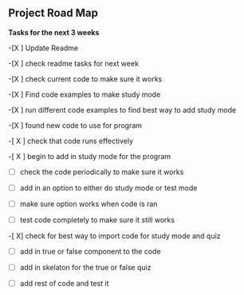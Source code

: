 <h2>Project Road Map</h2>



**Tasks for the next 3 weeks**

-[X ] Update Readme

-[X ] check readme tasks for next week

-[X ] check current code to make sure it works

-[X ] Find code examples to make study mode 

-[X ] run different code examples to find best way to add study mode

-[X ] found new code to use for program

-[ X ] check that code runs effectively

-[ X ] begin to add in study mode for the program

-[  ] check the code periodically to make sure it works

-[ ] add in an option to either do study mode or test mode

-[ ] make sure option works when code is ran

-[ ] test code completely to make sure it still works

-[ X] check for best way to import code for study mode and quiz

-[  ] add in true or false component to the code

-[  ] add in skelaton for the true or false quiz

-[  ] add rest of code and test it


